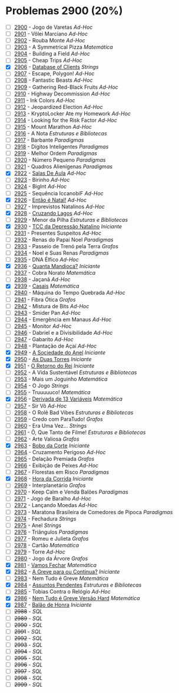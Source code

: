 # Problemas 2900 (20%)

  - [ ]  [2900](https://www.urionlinejudge.com.br/judge/pt/problems/view/2900) - Jogo de Varetas *Ad-Hoc*
  - [ ]  [2901](https://www.urionlinejudge.com.br/judge/pt/problems/view/2901) - Vôlei Marciano *Ad-Hoc*
  - [ ]  [2902](https://www.urionlinejudge.com.br/judge/pt/problems/view/2902) - Rouba Monte *Ad-Hoc*
  - [ ]  [2903](https://www.urionlinejudge.com.br/judge/pt/problems/view/2903) - A Symmetrical Pizza *Matemática*
  - [ ]  [2904](https://www.urionlinejudge.com.br/judge/pt/problems/view/2904) - Building a Field *Ad-Hoc*
  - [ ]  [2905](https://www.urionlinejudge.com.br/judge/pt/problems/view/2905) - Cheap Trips *Ad-Hoc*
  - [x]  [2906](https://www.urionlinejudge.com.br/judge/pt/problems/view/2906) - [Database of Clients](https://github.com/potigol/uoj-potigol/blob/master/src/2900/2906.poti) *Strings*
  - [ ]  [2907](https://www.urionlinejudge.com.br/judge/pt/problems/view/2907) - Escape, Polygon! *Ad-Hoc*
  - [ ]  [2908](https://www.urionlinejudge.com.br/judge/pt/problems/view/2908) - Fantastic Beasts *Ad-Hoc*
  - [ ]  [2909](https://www.urionlinejudge.com.br/judge/pt/problems/view/2909) - Gathering Red-Black Fruits *Ad-Hoc*
  - [ ]  [2910](https://www.urionlinejudge.com.br/judge/pt/problems/view/2910) - Highway Decommission *Ad-Hoc*
  - [ ]  [2911](https://www.urionlinejudge.com.br/judge/pt/problems/view/2911) - Ink Colors *Ad-Hoc*
  - [ ]  [2912](https://www.urionlinejudge.com.br/judge/pt/problems/view/2912) - Jeopardized Election *Ad-Hoc*
  - [ ]  [2913](https://www.urionlinejudge.com.br/judge/pt/problems/view/2913) - KryptoLocker Ate my Homework *Ad-Hoc*
  - [ ]  [2914](https://www.urionlinejudge.com.br/judge/pt/problems/view/2914) - Looking for the Risk Factor *Ad-Hoc*
  - [ ]  [2915](https://www.urionlinejudge.com.br/judge/pt/problems/view/2915) - Mount Marathon *Ad-Hoc*
  - [ ]  [2916](https://www.urionlinejudge.com.br/judge/pt/problems/view/2916) - A Nota *Estruturas e Bibliotecas*
  - [ ]  [2917](https://www.urionlinejudge.com.br/judge/pt/problems/view/2917) - Barbante *Paradigmas*
  - [ ]  [2918](https://www.urionlinejudge.com.br/judge/pt/problems/view/2918) - Dígitos Inteligentes *Paradigmas*
  - [ ]  [2919](https://www.urionlinejudge.com.br/judge/pt/problems/view/2919) - Melhor Ordem *Paradigmas*
  - [ ]  [2920](https://www.urionlinejudge.com.br/judge/pt/problems/view/2920) - Número Pequeno *Paradigmas*
  - [ ]  [2921](https://www.urionlinejudge.com.br/judge/pt/problems/view/2921) - Quadros Alienígenas *Paradigmas*
  - [x]  [2922](https://www.urionlinejudge.com.br/judge/pt/problems/view/2922) - [Salas De Aula](https://github.com/potigol/uoj-potigol/blob/master/src/2900/2922.poti) *Ad-Hoc*
  - [ ]  [2923](https://www.urionlinejudge.com.br/judge/pt/problems/view/2923) - Birinho *Ad-Hoc*
  - [ ]  [2924](https://www.urionlinejudge.com.br/judge/pt/problems/view/2924) - BigInt *Ad-Hoc*
  - [ ]  [2925](https://www.urionlinejudge.com.br/judge/pt/problems/view/2925) - Sequência IccanobiF *Ad-Hoc*
  - [x]  [2926](https://www.urionlinejudge.com.br/judge/pt/problems/view/2926) - [Então é Natal!](https://github.com/potigol/uoj-potigol/blob/master/src/2900/2926.poti) *Ad-Hoc*
  - [ ]  [2927](https://www.urionlinejudge.com.br/judge/pt/problems/view/2927) - Imprevistos Natalinos *Ad-Hoc*
  - [x]  [2928](https://www.urionlinejudge.com.br/judge/pt/problems/view/2928) - [Cruzando Lagos](https://github.com/potigol/uoj-potigol/blob/master/src/2900/2928.poti) *Ad-Hoc*
  - [ ]  [2929](https://www.urionlinejudge.com.br/judge/pt/problems/view/2929) - Menor da Pilha *Estruturas e Bibliotecas*
  - [x]  [2930](https://www.urionlinejudge.com.br/judge/pt/problems/view/2930) - [TCC da Depressão Natalino](https://github.com/potigol/uoj-potigol/blob/master/src/2900/2930.poti) *Iniciante*
  - [ ]  [2931](https://www.urionlinejudge.com.br/judge/pt/problems/view/2931) - Presentes Suspeitos *Ad-Hoc*
  - [ ]  [2932](https://www.urionlinejudge.com.br/judge/pt/problems/view/2932) - Renas do Papai Noel *Paradigmas*
  - [ ]  [2933](https://www.urionlinejudge.com.br/judge/pt/problems/view/2933) - Passeio de Trenó pela Terra *Grafos*
  - [ ]  [2934](https://www.urionlinejudge.com.br/judge/pt/problems/view/2934) - Noel e Suas Renas *Paradigmas*
  - [ ]  [2935](https://www.urionlinejudge.com.br/judge/pt/problems/view/2935) - DNA Élfico *Ad-Hoc*
  - [x]  [2936](https://www.urionlinejudge.com.br/judge/pt/problems/view/2936) - [Quanta Mandioca?](https://github.com/potigol/uoj-potigol/blob/master/src/2900/2936.poti) *Iniciante*
  - [ ]  [2937](https://www.urionlinejudge.com.br/judge/pt/problems/view/2937) - Cobra Norato *Matemática*
  - [ ]  [2938](https://www.urionlinejudge.com.br/judge/pt/problems/view/2938) - Jaçanã *Ad-Hoc*
  - [x]  [2939](https://www.urionlinejudge.com.br/judge/pt/problems/view/2939) - [Casais](https://github.com/potigol/uoj-potigol/blob/master/src/2900/2939.poti) *Matemática*
  - [ ]  [2940](https://www.urionlinejudge.com.br/judge/pt/problems/view/2940) - Máquina do Tempo Quebrada *Ad-Hoc*
  - [ ]  [2941](https://www.urionlinejudge.com.br/judge/pt/problems/view/2941) - Fibra Ótica *Grafos*
  - [ ]  [2942](https://www.urionlinejudge.com.br/judge/pt/problems/view/2942) - Mistura de Bits *Ad-Hoc*
  - [ ]  [2943](https://www.urionlinejudge.com.br/judge/pt/problems/view/2943) - Smider Pan *Ad-Hoc*
  - [ ]  [2944](https://www.urionlinejudge.com.br/judge/pt/problems/view/2944) - Emergência em Manaus *Ad-Hoc*
  - [ ]  [2945](https://www.urionlinejudge.com.br/judge/pt/problems/view/2945) - Monitor *Ad-Hoc*
  - [ ]  [2946](https://www.urionlinejudge.com.br/judge/pt/problems/view/2946) - Dabriel e a Divisibilidade *Ad-Hoc*
  - [ ]  [2947](https://www.urionlinejudge.com.br/judge/pt/problems/view/2947) - Gabarito *Ad-Hoc*
  - [ ]  [2948](https://www.urionlinejudge.com.br/judge/pt/problems/view/2948) - Plantação de Açaí *Ad-Hoc*
  - [x]  [2949](https://www.urionlinejudge.com.br/judge/pt/problems/view/2949) - [A Sociedade do Anel](https://github.com/potigol/uoj-potigol/blob/master/src/2900/2949.poti) *Iniciante*
  - [x]  [2950](https://www.urionlinejudge.com.br/judge/pt/problems/view/2950) - [As Duas Torres](https://github.com/potigol/uoj-potigol/blob/master/src/2900/2950.poti) *Iniciante*
  - [x]  [2951](https://www.urionlinejudge.com.br/judge/pt/problems/view/2951) - [O Retorno do Rei](https://github.com/potigol/uoj-potigol/blob/master/src/2900/2951.poti) *Iniciante*
  - [ ]  [2952](https://www.urionlinejudge.com.br/judge/pt/problems/view/2952) - A Vida Sustentável *Estruturas e Bibliotecas*
  - [ ]  [2953](https://www.urionlinejudge.com.br/judge/pt/problems/view/2953) - Mais um Joguinho *Matemática*
  - [ ]  [2954](https://www.urionlinejudge.com.br/judge/pt/problems/view/2954) - O Jogo *Strings*
  - [ ]  [2955](https://www.urionlinejudge.com.br/judge/pt/problems/view/2955) - Truuuuuco! *Matemática*
  - [x]  [2956](https://www.urionlinejudge.com.br/judge/pt/problems/view/2956) - [Derivada de 13 Variáveis](https://github.com/potigol/uoj-potigol/blob/master/src/2900/2956.poti) *Matemática*
  - [ ]  [2957](https://www.urionlinejudge.com.br/judge/pt/problems/view/2957) - Sir Vô *Ad-Hoc*
  - [ ]  [2958](https://www.urionlinejudge.com.br/judge/pt/problems/view/2958) - O Rolê Bad Vibes *Estruturas e Bibliotecas*
  - [ ]  [2959](https://www.urionlinejudge.com.br/judge/pt/problems/view/2959) - Credo com ParaTudo! *Grafos*
  - [ ]  [2960](https://www.urionlinejudge.com.br/judge/pt/problems/view/2960) - Era Uma Vez… *Strings*
  - [ ]  [2961](https://www.urionlinejudge.com.br/judge/pt/problems/view/2961) - Ô, Que Tanto de Filme! *Estruturas e Bibliotecas*
  - [ ]  [2962](https://www.urionlinejudge.com.br/judge/pt/problems/view/2962) - Arte Valiosa *Grafos*
  - [x]  [2963](https://www.urionlinejudge.com.br/judge/pt/problems/view/2963) - [Bobo da Corte](https://github.com/potigol/uoj-potigol/blob/master/src/2900/2963.poti) *Iniciante*
  - [ ]  [2964](https://www.urionlinejudge.com.br/judge/pt/problems/view/2964) - Cruzamento Perigoso *Ad-Hoc*
  - [ ]  [2965](https://www.urionlinejudge.com.br/judge/pt/problems/view/2965) - Delação Premiada *Grafos*
  - [ ]  [2966](https://www.urionlinejudge.com.br/judge/pt/problems/view/2966) - Exibição de Peixes *Ad-Hoc*
  - [ ]  [2967](https://www.urionlinejudge.com.br/judge/pt/problems/view/2967) - Florestas em Risco *Paradigmas*
  - [x]  [2968](https://www.urionlinejudge.com.br/judge/pt/problems/view/2968) - [Hora da Corrida](https://github.com/potigol/uoj-potigol/blob/master/src/2900/2968.poti) *Iniciante*
  - [ ]  [2969](https://www.urionlinejudge.com.br/judge/pt/problems/view/2969) - Interplanetário *Grafos*
  - [ ]  [2970](https://www.urionlinejudge.com.br/judge/pt/problems/view/2970) - Keep Calm e Venda Balões *Paradigmas*
  - [ ]  [2971](https://www.urionlinejudge.com.br/judge/pt/problems/view/2971) - Jogo de Baralho *Ad-Hoc*
  - [ ]  [2972](https://www.urionlinejudge.com.br/judge/pt/problems/view/2972) - Lançando Moedas *Ad-Hoc*
  - [ ]  [2973](https://www.urionlinejudge.com.br/judge/pt/problems/view/2973) - Maratona Brasileira de Comedores de Pipoca *Paradigmas*
  - [ ]  [2974](https://www.urionlinejudge.com.br/judge/pt/problems/view/2974) - Fechadura *Strings*
  - [ ]  [2975](https://www.urionlinejudge.com.br/judge/pt/problems/view/2975) - Anel *Strings*
  - [ ]  [2976](https://www.urionlinejudge.com.br/judge/pt/problems/view/2976) - Triângulos *Paradigmas*
  - [ ]  [2977](https://www.urionlinejudge.com.br/judge/pt/problems/view/2977) - Romeu e Julieta *Grafos*
  - [ ]  [2978](https://www.urionlinejudge.com.br/judge/pt/problems/view/2978) - Cartão *Matemática*
  - [ ]  [2979](https://www.urionlinejudge.com.br/judge/pt/problems/view/2979) - Torre *Ad-Hoc*
  - [ ]  [2980](https://www.urionlinejudge.com.br/judge/pt/problems/view/2980) - Jogo da Árvore *Grafos*
  - [x]  [2981](https://www.urionlinejudge.com.br/judge/pt/problems/view/2981) - [Vamos Fechar](https://github.com/potigol/uoj-potigol/blob/master/src/2900/2981.poti) *Matemática*
  - [x]  [2982](https://www.urionlinejudge.com.br/judge/pt/problems/view/2982) - [A Greve para ou Continua?](https://github.com/potigol/uoj-potigol/blob/master/src/2900/2982.poti) *Iniciante*
  - [ ]  [2983](https://www.urionlinejudge.com.br/judge/pt/problems/view/2983) - Nem Tudo é Greve *Matemática*
  - [x]  [2984](https://www.urionlinejudge.com.br/judge/pt/problems/view/2984) - [Assuntos Pendentes](https://github.com/potigol/uoj-potigol/blob/master/src/2900/2984.poti) *Estruturas e Bibliotecas*
  - [ ]  [2985](https://www.urionlinejudge.com.br/judge/pt/problems/view/2985) - Tobias Contra o Relógio *Ad-Hoc*
  - [x]  [2986](https://www.urionlinejudge.com.br/judge/pt/problems/view/2986) - [Nem Tudo é Greve Versão Hard](https://github.com/potigol/uoj-potigol/blob/master/src/2900/2986.poti) *Matemática*
  - [x]  [2987](https://www.urionlinejudge.com.br/judge/pt/problems/view/2987) - [Balão de Honra](https://github.com/potigol/uoj-potigol/blob/master/src/2900/2987.poti) *Iniciante*
  - [ ]  ~~2988~~ - *SQL*
  - [ ]  ~~2989~~ - *SQL*
  - [ ]  ~~2990~~ - *SQL*
  - [ ]  ~~2991~~ - *SQL*
  - [ ]  ~~2992~~ - *SQL*
  - [ ]  ~~2993~~ - *SQL*
  - [ ]  ~~2994~~ - *SQL*
  - [ ]  ~~2995~~ - *SQL*
  - [ ]  ~~2996~~ - *SQL*
  - [ ]  ~~2997~~ - *SQL*
  - [ ]  ~~2998~~ - *SQL*
  - [ ]  ~~2999~~ - *SQL*